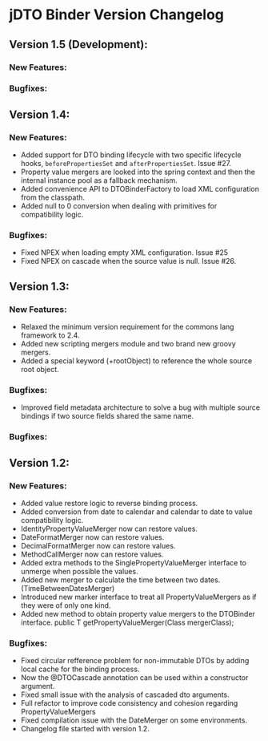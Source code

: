 jDTO Binder Version Changelog
==============================

Version 1.5 (Development):
------------

### New Features:


### Bugfixes:


Version 1.4:
------------

### New Features:

 * Added support for DTO binding lifecycle with two specific lifecycle hooks, `beforePropertiesSet` and `afterPropertiesSet`. Issue #27.
 * Property value mergers are looked into the spring context and then the internal instance pool as a fallback mechanism.
 * Added convenience API to DTOBinderFactory to load XML configuration from the classpath.
 * Added null to 0 conversion when dealing with primitives for compatibility logic.

### Bugfixes:
 * Fixed NPEX when loading empty XML configuration. Issue #25
 * Fixed NPEX on cascade when the source value is null. Issue #26.

Version 1.3:
------------

### New Features:

* Relaxed the minimum version requirement for the commons lang framework to 2.4.
* Added new scripting mergers module and two brand new groovy mergers.
* Added a special keyword (+rootObject) to reference the whole source root object.

### Bugfixes:

* Improved field metadata architecture to solve a bug with multiple source bindings if two source fields shared the same name.


### Bugfixes:


Version 1.2:
------------

### New Features:

* Added value restore logic to reverse binding process.
* Added conversion from date to calendar and calendar to date to value compatibility logic.
* IdentityPropertyValueMerger now can restore values.
* DateFormatMerger now can restore values.
* DecimalFormatMerger now can restore values. 
* MethodCallMerger now can restore values.
* Added extra methods to the SinglePropertyValueMerger interface to unmerge when possible the values.
* Added new merger to calculate the time between two dates. (TimeBetweenDatesMerger)
* Introduced new marker interface to treat all PropertyValueMergers as if they were of only one kind.
* Added new method to obtain property value mergers to the DTOBinder interface.
    public <T extends PropertyValueMerger> T getPropertyValueMerger(Class<T> mergerClass);


### Bugfixes:

* Fixed circular refference problem for non-immutable DTOs by adding local cache for the binding process.
* Now the @DTOCascade annotation can be used within a constructor argument.
* Fixed small issue with the analysis of cascaded dto arguments.
* Full refactor to improve code consistency and cohesion regarding PropertyValueMergers 
* Fixed compilation issue with the DateMerger on some environments.
* Changelog file started with version 1.2.
